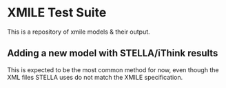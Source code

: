 # XMILE Test Suite

This is a repository of xmile models & their output.

## Adding a new model with STELLA/iThink results

This is expected to be the most common method for now, even though the
XML files STELLA uses do not match the XMILE specification.

